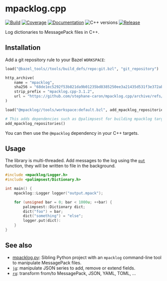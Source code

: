 # mpacklog.cpp

[![Build](https://img.shields.io/github/actions/workflow/status/stephane-caron/mpacklog.cpp/bazel.yml?branch=main)](https://github.com/stephane-caron/mpacklog.cpp/actions)
[![Coverage](https://coveralls.io/repos/github/stephane-caron/mpacklog.cpp/badge.svg?branch=main)](https://coveralls.io/github/stephane-caron/mpacklog.cpp?branch=main)
[![Documentation](https://img.shields.io/badge/docs-online-brightgreen?logo=read-the-docs&style=flat)](https://stephane-caron.github.io/mpacklog.cpp/)
![C++ versions](https://img.shields.io/badge/C++-17/20-blue.svg?style=flat)
[![Release](https://img.shields.io/github/v/release/stephane-caron/mpacklog.cpp.svg?sort=semver)](https://github.com/stephane-caron/mpacklog.cpp/releases)

Log dictionaries to MessagePack files in C++.

## Installation

Add a git repository rule to your Bazel ``WORKSPACE``:

```python
load("@bazel_tools//tools/build_defs/repo:git.bzl", "git_repository")

http_archive(
    name = "mpacklog",
    sha256 = "68de1ec5292f53b821da9b01235bd8385250ee3a21435d531f3e372abd7606ce",
    strip_prefix = "mpacklog.cpp-3.1.2",
    url = "https://github.com/stephane-caron/mpacklog.cpp/archive/refs/tags/v3.1.2.tar.gz",
)

load("@mpacklog//tools/workspace:default.bzl", add_mpacklog_repositories = "add_default_repositories")

# This adds dependencies such as @palimpsest for building mpacklog targets
add_mpacklog_repositories()
```

You can then use the ``@mpacklog`` dependency in your C++ targets.

## Usage

The library is multi-threaded. Add messages to the log using the [`put`](https://scaron.info/doc/mpacklog/classmpacklog_1_1Logger.html#af0c278a990b1275b306e89013bb1fac6) function, they will be written to file in the background.

```cpp
#include <mpacklog/Logger.h>
#include <palimpsest/Dictionary.h>

int main() {
    mpacklog::Logger logger("output.mpack");

    for (unsigned bar = 0; bar < 1000u; ++bar) {
        palimpsest::Dictionary dict;
        dict("foo") = bar;
        dict("something") = "else";
        logger.put(dict):
    }
}
```

## See also

* [mpacklog.py](https://github.com/stephane-caron/mpacklog.py): Sibling Python project with an `mpacklog` command-line tool to manipulate MessagePack files.
* [`jq`](https://github.com/stedolan/jq): manipulate JSON series to add, remove or extend fields.
* [`rq`](https://github.com/dflemstr/rq): transform from/to MessagePack, JSON, YAML, TOML, ...
